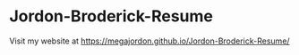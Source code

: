 # Jordon-Broderick-Resume
Visit my website at https://megajordon.github.io/Jordon-Broderick-Resume/
